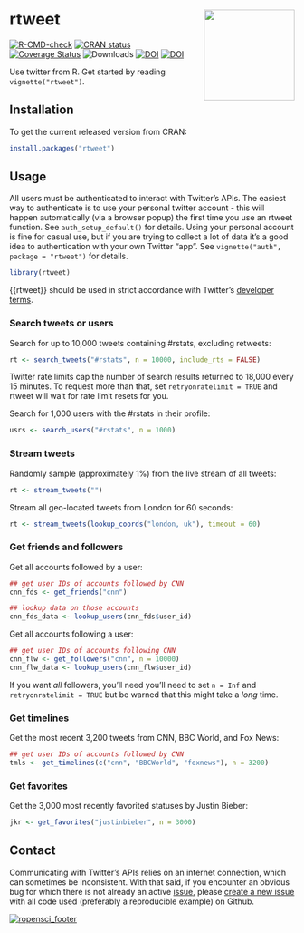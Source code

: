 
<!-- README.md is generated from README.Rmd. Please edit that file -->

# rtweet <img src="man/figures/logo.png" width="160px" align="right" />

<!-- badges: start -->

[![R-CMD-check](https://github.com/ropensci/rtweet/workflows/R-CMD-check/badge.svg)](https://github.com/ropensci/rtweet/actions)
[![CRAN
status](https://www.r-pkg.org/badges/version/rtweet)](https://cran.r-project.org/package=rtweet)
[![Coverage
Status](https://codecov.io/gh/ropensci/rtweet/branch/master/graph/badge.svg)](https://codecov.io/gh/ropensci/rtweet?branch=master)
![Downloads](https://cranlogs.r-pkg.org/badges/rtweet)
[![DOI](https://zenodo.org/badge/64161359.svg)](https://zenodo.org/badge/latestdoi/64161359)
[![DOI](https://joss.theoj.org/papers/10.21105/joss.01829/status.svg)](https://doi.org/10.21105/joss.01829)
<!-- badges: end -->

Use twitter from R. Get started by reading `vignette("rtweet")`.

## Installation

To get the current released version from CRAN:

``` r
install.packages("rtweet")
```

## Usage

All users must be authenticated to interact with Twitter’s APIs. The
easiest way to authenticate is to use your personal twitter account -
this will happen automatically (via a browser popup) the first time you
use an rtweet function. See `auth_setup_default()` for details. Using
your personal account is fine for casual use, but if you are trying to
collect a lot of data it’s a good idea to authentication with your own
Twitter “app”. See `vignette("auth", package = "rtweet")` for details.

``` r
library(rtweet)
```

{{rtweet}} should be used in strict accordance with Twitter’s [developer
terms](https://developer.twitter.com/en/developer-terms/more-on-restricted-use-cases).

### Search tweets or users

Search for up to 10,000 tweets containing \#rstats, excluding retweets:

``` r
rt <- search_tweets("#rstats", n = 10000, include_rts = FALSE)
```

Twitter rate limits cap the number of search results returned to 18,000
every 15 minutes. To request more than that, set
`retryonratelimit = TRUE` and rtweet will wait for rate limit resets for
you.

Search for 1,000 users with the \#rstats in their profile:

``` r
usrs <- search_users("#rstats", n = 1000)
```

### Stream tweets

Randomly sample (approximately 1%) from the live stream of all tweets:

``` r
rt <- stream_tweets("")
```

Stream all geo-located tweets from London for 60 seconds:

``` r
rt <- stream_tweets(lookup_coords("london, uk"), timeout = 60)
```

### Get friends and followers

Get all accounts followed by a user:

``` r
## get user IDs of accounts followed by CNN
cnn_fds <- get_friends("cnn")

## lookup data on those accounts
cnn_fds_data <- lookup_users(cnn_fds$user_id)
```

Get all accounts following a user:

``` r
## get user IDs of accounts following CNN
cnn_flw <- get_followers("cnn", n = 10000)
cnn_flw_data <- lookup_users(cnn_flw$user_id)
```

If you want *all* followers, you’ll need you’ll need to set `n = Inf`
and `retryonratelimit = TRUE` but be warned that this might take a
*long* time.

### Get timelines

Get the most recent 3,200 tweets from CNN, BBC World, and Fox News:

``` r
## get user IDs of accounts followed by CNN
tmls <- get_timelines(c("cnn", "BBCWorld", "foxnews"), n = 3200)
```

### Get favorites

Get the 3,000 most recently favorited statuses by Justin Bieber:

``` r
jkr <- get_favorites("justinbieber", n = 3000)
```

## Contact

Communicating with Twitter’s APIs relies on an internet connection,
which can sometimes be inconsistent. With that said, if you encounter an
obvious bug for which there is not already an active
[issue](https://github.com/ropensci/rtweet/issues), please [create a new
issue](https://github.com/ropensci/rtweet/issues/new) with all code used
(preferably a reproducible example) on Github.

[![ropensci\_footer](https://ropensci.org/public_images/ropensci_footer.png)](https://ropensci.org)
